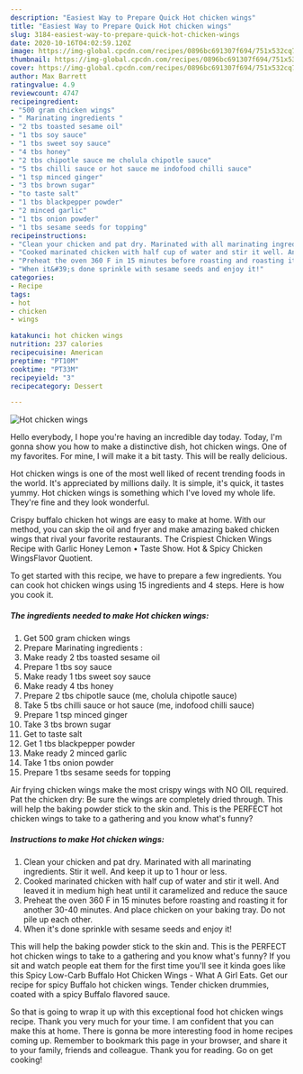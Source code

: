 ```yaml
---
description: "Easiest Way to Prepare Quick Hot chicken wings"
title: "Easiest Way to Prepare Quick Hot chicken wings"
slug: 3184-easiest-way-to-prepare-quick-hot-chicken-wings
date: 2020-10-16T04:02:59.120Z
image: https://img-global.cpcdn.com/recipes/0896bc691307f694/751x532cq70/hot-chicken-wings-recipe-main-photo.jpg
thumbnail: https://img-global.cpcdn.com/recipes/0896bc691307f694/751x532cq70/hot-chicken-wings-recipe-main-photo.jpg
cover: https://img-global.cpcdn.com/recipes/0896bc691307f694/751x532cq70/hot-chicken-wings-recipe-main-photo.jpg
author: Max Barrett
ratingvalue: 4.9
reviewcount: 4747
recipeingredient:
- "500 gram chicken wings"
- " Marinating ingredients "
- "2 tbs toasted sesame oil"
- "1 tbs soy sauce"
- "1 tbs sweet soy sauce"
- "4 tbs honey"
- "2 tbs chipotle sauce me cholula chipotle sauce"
- "5 tbs chilli sauce or hot sauce me indofood chilli sauce"
- "1 tsp minced ginger"
- "3 tbs brown sugar"
- "to taste salt"
- "1 tbs blackpepper powder"
- "2 minced garlic"
- "1 tbs onion powder"
- "1 tbs sesame seeds for topping"
recipeinstructions:
- "Clean your chicken and pat dry. Marinated with all marinating ingredients. Stir it well. And keep it up to 1 hour or less."
- "Cooked marinated chicken with half cup of water and stir it well. And leaved it in medium high heat until it caramelized and reduce the sauce"
- "Preheat the oven 360 F in 15 minutes before roasting and roasting it for another 30-40 minutes. And place chicken on your baking tray. Do not pile up each other."
- "When it&#39;s done sprinkle with sesame seeds and enjoy it!"
categories:
- Recipe
tags:
- hot
- chicken
- wings

katakunci: hot chicken wings 
nutrition: 237 calories
recipecuisine: American
preptime: "PT10M"
cooktime: "PT33M"
recipeyield: "3"
recipecategory: Dessert

---
```



![Hot chicken wings](https://img-global.cpcdn.com/recipes/0896bc691307f694/751x532cq70/hot-chicken-wings-recipe-main-photo.jpg)

Hello everybody, I hope you're having an incredible day today. Today, I'm gonna show you how to make a distinctive dish, hot chicken wings. One of my favorites. For mine, I will make it a bit tasty. This will be really delicious.

Hot chicken wings is one of the most well liked of recent trending foods in the world. It's appreciated by millions daily. It is simple, it's quick, it tastes yummy. Hot chicken wings is something which I've loved my whole life. They're fine and they look wonderful.

Crispy buffalo chicken hot wings are easy to make at home. With our method, you can skip the oil and fryer and make amazing baked chicken wings that rival your favorite restaurants. The Crispiest Chicken Wings Recipe with Garlic Honey Lemon • Taste Show. Hot &amp; Spicy Chicken WingsFlavor Quotient.


To get started with this recipe, we have to prepare a few ingredients. You can cook hot chicken wings using 15 ingredients and 4 steps. Here is how you cook it.

<!--inarticleads1-->

##### The ingredients needed to make Hot chicken wings:

1. Get 500 gram chicken wings
1. Prepare  Marinating ingredients :
1. Make ready 2 tbs toasted sesame oil
1. Prepare 1 tbs soy sauce
1. Make ready 1 tbs sweet soy sauce
1. Make ready 4 tbs honey
1. Prepare 2 tbs chipotle sauce (me, cholula chipotle sauce)
1. Take 5 tbs chilli sauce or hot sauce (me, indofood chilli sauce)
1. Prepare 1 tsp minced ginger
1. Take 3 tbs brown sugar
1. Get to taste salt
1. Get 1 tbs blackpepper powder
1. Make ready 2 minced garlic
1. Take 1 tbs onion powder
1. Prepare 1 tbs sesame seeds for topping


Air frying chicken wings make the most crispy wings with NO OIL required. Pat the chicken dry: Be sure the wings are completely dried through. This will help the baking powder stick to the skin and. This is the PERFECT hot chicken wings to take to a gathering and you know what&#39;s funny? 

<!--inarticleads2-->

##### Instructions to make Hot chicken wings:

1. Clean your chicken and pat dry. Marinated with all marinating ingredients. Stir it well. And keep it up to 1 hour or less.
1. Cooked marinated chicken with half cup of water and stir it well. And leaved it in medium high heat until it caramelized and reduce the sauce
1. Preheat the oven 360 F in 15 minutes before roasting and roasting it for another 30-40 minutes. And place chicken on your baking tray. Do not pile up each other.
1. When it&#39;s done sprinkle with sesame seeds and enjoy it!


This will help the baking powder stick to the skin and. This is the PERFECT hot chicken wings to take to a gathering and you know what&#39;s funny? If you sit and watch people eat them for the first time you&#39;ll see it kinda goes like this Spicy Low-Carb Buffalo Hot Chicken Wings - What A Girl Eats. Get our recipe for spicy Buffalo hot chicken wings. Tender chicken drummies, coated with a spicy Buffalo flavored sauce. 

So that is going to wrap it up with this exceptional food hot chicken wings recipe. Thank you very much for your time. I am confident that you can make this at home. There is gonna be more interesting food in home recipes coming up. Remember to bookmark this page in your browser, and share it to your family, friends and colleague. Thank you for reading. Go on get cooking!
